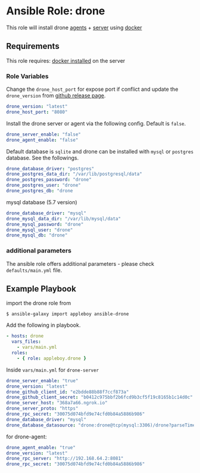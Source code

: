 # Ansible Role: drone

This role will install drone [agents][1] + [server][2] using [docker](https://www.docker.com/)

[1]:https://docs.drone.io/administration/agents/
[2]:https://docs.drone.io/administration/server/

## Requirements

This role requires: [docker installed](https://docs.docker.com/install/) on the server

### Role Variables

Change the `drone_host_port` for expose port if conflict and update the `drone_version` from [github release page](https://github.com/drone/drone/releases).

```yml
drone_version: "latest"
drone_host_port: "8080"
```

Install the drone server or agent via the following config. Default is `false`.

```yml
drone_server_enable: "false"
drone_agent_enable: "false"
```

Default database is `sqlite` and drone can be installed with `mysql` or `postgres` database. See the followings. 

```yml
drone_database_driver: "postgres"
drone_postgres_data_dir: "/var/lib/postgresql/data"
drone_postgres_password: "drone"
drone_postgres_user: "drone"
drone_postgres_db: "drone
```

mysql database (5.7 version)

```yml
drone_database_driver: "mysql"
drone_mysql_data_dir: "/var/lib/mysql/data"
drone_mysql_password: "drone"
drone_mysql_user: "drone"
drone_mysql_db: "drone"
```

### additional parameters

The ansible role offers additional parameters - please check `defaults/main.yml` file.

## Example Playbook

import the drone role from 

```
$ ansible-galaxy import appleboy ansible-drone
```

Add the following in playbook.

```yml
- hosts: drone
  vars_files:
    - vars/main.yml
  roles:
    - { role: appleboy.drone }
```

Inside `vars/main.yml` for `drone-server`

```yml
drone_server_enable: "true"
drone_version: "latest"
drone_github_client_id: "e2bdde88b88f7ccf873a"
drone_github_client_secret: "b0412c975bbf2b6fcd9b3cf5f19c8165b1c14d0c"
drone_server_host: "368a7a66.ngrok.io"
drone_server_proto: "https"
drone_rpc_secret: "30075d074bfd9e74cfd0b84a5886b986"
drone_database_driver: "mysql"
drone_database_datasource: "drone:drone@tcp(mysql:3306)/drone?parseTime=true"
```

for drone-agent:

```yml
drone_agent_enable: "true"
drone_version: "latest"
drone_rpc_server: "http://192.168.64.2:8081"
drone_rpc_secret: "30075d074bfd9e74cfd0b84a5886b986"
```
